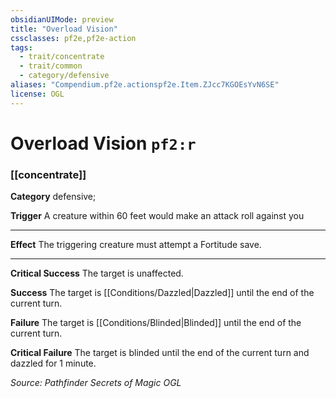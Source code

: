```yaml
---
obsidianUIMode: preview
title: "Overload Vision"
cssclasses: pf2e,pf2e-action
tags:
  - trait/concentrate
  - trait/common
  - category/defensive
aliases: "Compendium.pf2e.actionspf2e.Item.ZJcc7KGOEsYvN6SE"
license: OGL
---
```

# Overload Vision `pf2:r`

### [[concentrate]]

**Category** defensive; 




**Trigger** A creature within 60 feet would make an attack roll against you

* * *

**Effect** The triggering creature must attempt a Fortitude save.

* * *

**Critical Success** The target is unaffected.

**Success** The target is [[Conditions/Dazzled|Dazzled]] until the end of the current turn.

**Failure** The target is [[Conditions/Blinded|Blinded]] until the end of the current turn.

**Critical Failure** The target is blinded until the end of the current turn and dazzled for 1 minute.

*Source: Pathfinder Secrets of Magic*
*OGL*